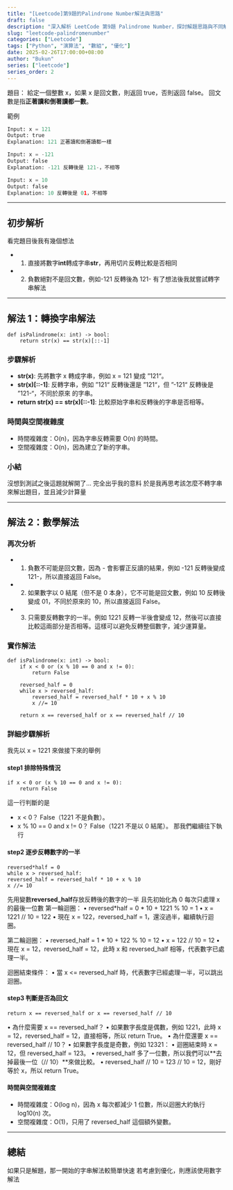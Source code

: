 ```yaml
---
title: "[Leetcode]第9題的Palindrome Number解法與思路"
draft: false
description: "深入解析 LeetCode 第9題 Palindrome Number，探討解題思路與不同解法的時間複雜度。"
slug: "leetcode-palindromenumber"
categories: ["Leetcode"]
tags: ["Python", "演算法", "數組", "優化"]
date: 2025-02-26T17:00:00+08:00
author: "Bukun"
series: ["leetcode"]
series_order: 2
---
```


題目：
給定一個整數 x，如果 x 是回文數，則返回 true，否則返回 false。
回文數是指**正著讀和倒著讀都一數**。

範例

```python
Input: x = 121
Output: true
Explanation: 121 正著讀和倒著讀都一樣

Input: x = -121
Output: false
Explanation: -121 反轉後是 121-，不相等

Input: x = 10
Output: false
Explanation: 10 反轉後是 01，不相等
```

---

## 初步解析

看完題目後我有幾個想法

- 1. 直接將數字**int**轉成字串**str**，再用切片反轉比較是否相同
- 2. 負數絕對不是回文數，例如-121 反轉後為 121-
     有了想法後我就嘗試轉字串解法

---

## 解法 1：轉換字串解法

```
def isPalindrome(x: int) -> bool:
    return str(x) == str(x)[::-1]
```

### 步驟解析

- **str(x)**: 先將數字 x 轉成字串，例如 x = 121 變成 ”121“。
- **str(x)[::-1]**: 反轉字串，例如 ”121“ 反轉後還是 ”121“，但 ”-121“ 反轉後是 ”121-“，不同於原來 的字串。
- **return str(x) == str(x)[::-1]**: 比較原始字串和反轉後的字串是否相等。

### 時間與空間複雜度

- 時間複雜度：O(n)，因為字串反轉需要 O(n) 的時間。
- 空間複雜度：O(n)，因為建立了新的字串。

### 小結

沒想到測試之後這題就解開了...
完全出乎我的意料
於是我再思考該怎麼不轉字串來解出題目，並且減少計算量

---

## 解法 2：數學解法

### 再次分析

- 1. 負數不可能是回文數，因為 - 會影響正反讀的結果，例如 -121 反轉後變成 121-，所以直接返回 False。
- 2. 如果數字以 0 結尾（但不是 0 本身），它不可能是回文數，例如 10 反轉後變成 01，不同於原來的 10，所以直接返回 False。
- 3. 只需要反轉數字的一半。例如 1221 反轉一半後會變成 12，然後可以直接比較這兩部分是否相等。這樣可以避免反轉整個數字，減少運算量。

### 實作解法

```
def isPalindrome(x: int) -> bool:
    if x < 0 or (x % 10 == 0 and x != 0):
        return False

    reversed_half = 0
    while x > reversed_half:
        reversed_half = reversed_half * 10 + x % 10
        x //= 10

    return x == reversed_half or x == reversed_half // 10
```

### 詳細步驟解析

我先以 x = 1221 來做接下來的舉例

#### step1 排除特殊情況

```
if x < 0 or (x % 10 == 0 and x != 0):
    return False
```

這一行判斷的是

- x < 0？ False（1221 不是負數）。
- x % 10 == 0 and x != 0？ False（1221 不是以 0 結尾）。
  那我們繼續往下執行

#### step2 逐步反轉數字的一半

```
reversed*half = 0
while x > reversed_half:
reversed_half = reversed_half * 10 + x % 10
x //= 10
```

先用變數**reversed_half**存放反轉後的數字的一半
且先初始化為 0
每次只處理 x 的最後一位數
第一輪迴圈：
• reversed*half = 0 * 10 + 1221 % 10 = 1
• x = 1221 // 10 = 122
• 現在 x = 122，reversed_half = 1，還沒過半，繼續執行迴圈。

第二輪迴圈：
• reversed_half = 1 \* 10 + 122 % 10 = 12
• x = 122 // 10 = 12
• 現在 x = 12，reversed_half = 12，此時 x 和 reversed_half 相等，代表數字已處理一半。

迴圈結束條件：
• 當 x <= reversed_half 時，代表數字已經處理一半，可以跳出迴圈。

#### step3 判斷是否為回文

```
return x == reversed_half or x == reversed_half // 10
```

• 為什麼需要 x == reversed_half？
• 如果數字長度是偶數，例如 1221，此時 x = 12，reversed_half = 12，直接相等，所以 return True。
• 為什麼還要 x == reversed_half // 10？
• 如果數字長度是奇數，例如 12321：
• 迴圈結束時 x = 12，但 reversed_half = 123。
• reversed_half 多了一位數，所以我們可以**去掉最後一位（// 10）**來做比較。
• reversed_half // 10 = 123 // 10 = 12，剛好等於 x，所以 return True。

#### 時間與空間複雜度

- 時間複雜度：O(log n)，因為 x 每次都減少 1 位數，所以迴圈大約執行 log10(n) 次。
- 空間複雜度：O(1)，只用了 reversed_half 這個額外變數。

---

## 總結

如果只是解題，那一開始的字串解法較簡單快速
若考慮到優化，則應該使用數字解法
